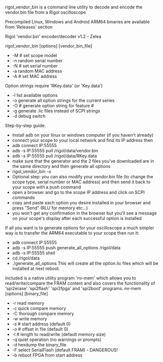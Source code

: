 rigol_vendor_bin is a command line utility to
decode and encode the vendor.bin file from a Rigol oscilloscope

Precompiled Linux, Windows and Android ARM64 binaries are available
from 'Releases' section

Rigol 'vendor.bin' encoder/decoder v1.2 - Zelea

rigol_vendor_bin [options] [vendor_bin_file]
 - -M #    set scope model
 - -n      random serial number
 - -N #    set serial number
 - -a      random MAC address
 - -A #    set MAC address

Option strings require 'RKey.data' (or 'Key.data')
 - -l      list available options
 - -o      generate all option strings for the current series
 - -O #    generate option string for feature #
 - -g      generate .lic files instead of SCPI strings
 - -d      debug switch

Step-by-step guide:
 - Install adb on your linux or windows computer (if you haven't already)
 - connect your scope to your local network and find its IP address then
 - adb connect IP:55555
 - adb -s IP:55555 pull /rigol/data/vendor.bin
 - adb -s IP:55555 pull /rigol/data/RKey.data
 - make sure that the generator and the 2 files you've downloaded are in the same directory and then generate all options
 - rigol_vendor_bin -o
 - Optional step: you can also modify your vendor.bin file (to change the scope type, serial number or MAC address) and then send it back to your scope with a push command
 - open a browser and go to the scope IP address and click on SCPI commands
 - copy and paste each option you desire installed in your browser and press "Send" (RLU for memory etc...)
 - you won't get any confirmation in the browser but you'll see a message on your scope's display after each successful option is installed

If all you want is to generate options for your oscilloscope a much simpler way is
to transfer the ARM64 executable to your scope then run it: 
 - adb connect IP:55555
 - adb -s IP:55555 push generate_all_options /rigol/data
 - adb -s IP:55555 shell
 - cd /rigol/data
 - ./generate_all_options
This will create all the option.lic files which will be installed at next reboot.

Included is a native utility program 'nv-mem' which allows you
to read/write/compare the FRAM content and also covers the functionality of
'spi2erase' 'spi2flash' 'spi2fpga' and 'spi2boot' programs.
nv-mem [options] [binary_file]
 - -r      read memory
 - -c      quick compare memory
 - -C      thorough compare memory
 - -w      write memory
 - -s #    start address (default 0)
 - -o #    offset in file (default 0)
 - -l #    length to read/write (default memory size)
 - -q      quiet operation (no warnings or prompts)
 - -d      hexdump the binary_file
 - -F      select SerialFlash (default FRAM) - DANGEROUS!
 - -b      reboot FPGA from start address
